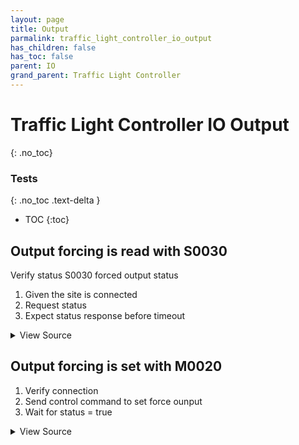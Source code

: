 ```yaml
---
layout: page
title: Output
parmalink: traffic_light_controller_io_output
has_children: false
has_toc: false
parent: IO
grand_parent: Traffic Light Controller
---
```


# Traffic Light Controller IO Output
{: .no_toc}



### Tests
{: .no_toc .text-delta }

- TOC
{:toc}

## Output forcing is read with S0030

Verify status S0030 forced output status

1. Given the site is connected
2. Request status
3. Expect status response before timeout

<details markdown="block">
  <summary>
     View Source
  </summary>
```ruby
request_status_and_confirm "forced output status",
{ S0030: [:status] }
```
</details>




## Output forcing is set with M0020

1. Verify connection
2. Send control command to set force ounput
3. Wait for status = true

<details markdown="block">
  <summary>
     View Source
  </summary>
```ruby
Validator::Site.connected do |task,supervisor,site|
  status = 'False'
  output = 1
  outputValue = 'True'
  prepare task, site
  force_output status, output, outputValue
end
```
</details>


